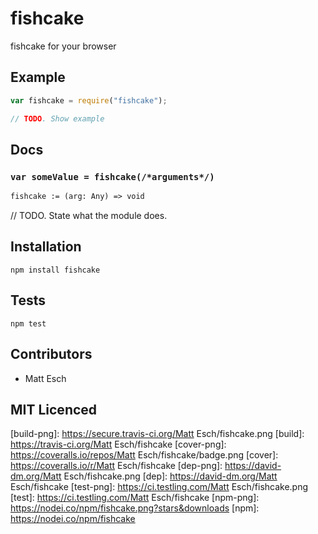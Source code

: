 # fishcake

<!--
    [![build status][build-png]][build]
    [![Coverage Status][cover-png]][cover]
    [![Davis Dependency status][dep-png]][dep]
-->

<!-- [![NPM][npm-png]][npm] -->

<!-- [![browser support][test-png]][test] -->

fishcake for your browser

## Example

```js
var fishcake = require("fishcake");

// TODO. Show example
```

## Docs

### `var someValue = fishcake(/*arguments*/)`

<!--
  This is a jsig notation of your interface.
  https://github.com/Raynos/jsig
-->
```ocaml
fishcake := (arg: Any) => void
```

// TODO. State what the module does.

## Installation

`npm install fishcake`

## Tests

`npm test`

## Contributors

 - Matt Esch

## MIT Licenced

  [build-png]: https://secure.travis-ci.org/Matt Esch/fishcake.png
  [build]: https://travis-ci.org/Matt Esch/fishcake
  [cover-png]: https://coveralls.io/repos/Matt Esch/fishcake/badge.png
  [cover]: https://coveralls.io/r/Matt Esch/fishcake
  [dep-png]: https://david-dm.org/Matt Esch/fishcake.png
  [dep]: https://david-dm.org/Matt Esch/fishcake
  [test-png]: https://ci.testling.com/Matt Esch/fishcake.png
  [test]: https://ci.testling.com/Matt Esch/fishcake
  [npm-png]: https://nodei.co/npm/fishcake.png?stars&downloads
  [npm]: https://nodei.co/npm/fishcake
